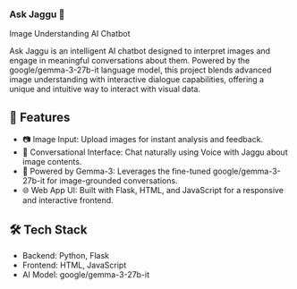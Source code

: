 ### Ask Jaggu 🐒
Image Understanding AI Chatbot

Ask Jaggu is an intelligent AI chatbot designed to interpret images and engage in meaningful conversations about them. Powered by the google/gemma-3-27b-it language model, this project blends advanced image understanding with interactive dialogue capabilities, offering a unique and intuitive way to interact with visual data.

## 🚀 Features
- 📷 Image Input: Upload images for instant analysis and feedback.
- 💬 Conversational Interface: Chat naturally using Voice with Jaggu about image contents.
- 🧠 Powered by Gemma-3: Leverages the fine-tuned google/gemma-3-27b-it for image-grounded conversations.
- 🌐 Web App UI: Built with Flask, HTML, and JavaScript for a responsive and interactive frontend.

## 🛠️ Tech Stack
- Backend: Python, Flask
- Frontend: HTML, JavaScript
- AI Model: google/gemma-3-27b-it
